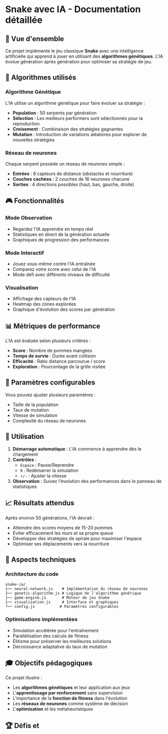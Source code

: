 # Snake avec IA - Documentation détaillée

## 🎯 Vue d'ensemble

Ce projet implémente le jeu classique **Snake** avec une intelligence artificielle qui apprend à jouer en utilisant des **algorithmes génétiques**. L'IA évolue génération après génération pour optimiser sa stratégie de jeu.

## 🧬 Algorithmes utilisés

### Algorithme Génétique
L'IA utilise un algorithme génétique pour faire évoluer sa stratégie :

- **Population** : 50 serpents par génération
- **Sélection** : Les meilleurs performers sont sélectionnés pour la reproduction
- **Croisement** : Combinaison des stratégies gagnantes
- **Mutation** : Introduction de variations aléatoires pour explorer de nouvelles stratégies

### Réseau de neurones
Chaque serpent possède un réseau de neurones simple :
- **Entrées** : 8 capteurs de distance (obstacles et nourriture)
- **Couches cachées** : 2 couches de 16 neurones chacune
- **Sorties** : 4 directions possibles (haut, bas, gauche, droite)

## 🎮 Fonctionnalités

### Mode Observation
- Regardez l'IA apprendre en temps réel
- Statistiques en direct de la génération actuelle
- Graphiques de progression des performances

### Mode Interactif
- Jouez vous-même contre l'IA entraînée
- Comparez votre score avec celui de l'IA
- Mode défi avec différents niveaux de difficulté

### Visualisation
- Affichage des capteurs de l'IA
- Heatmap des zones explorées
- Graphique d'évolution des scores par génération

## 📊 Métriques de performance

L'IA est évaluée selon plusieurs critères :
- **Score** : Nombre de pommes mangées
- **Temps de survie** : Durée avant collision
- **Efficacité** : Ratio distance parcourue / score
- **Exploration** : Pourcentage de la grille visitée

## 🔧 Paramètres configurables

Vous pouvez ajuster plusieurs paramètres :
- Taille de la population
- Taux de mutation
- Vitesse de simulation
- Complexité du réseau de neurones

## 🚀 Utilisation

1. **Démarrage automatique** : L'IA commence à apprendre dès le chargement
2. **Contrôles** :
   - `Espace` : Pause/Reprendre
   - `R` : Redémarrer la simulation
   - `+/-` : Ajuster la vitesse
3. **Observation** : Suivez l'évolution des performances dans le panneau de statistiques

## 📈 Résultats attendus

Après environ 50 générations, l'IA devrait :
- Atteindre des scores moyens de 15-20 pommes
- Éviter efficacement les murs et sa propre queue
- Développer des stratégies de spirale pour maximiser l'espace
- Optimiser ses déplacements vers la nourriture

## 🔬 Aspects techniques

### Architecture du code
```
snake-ia/
├── neural-network.js    # Implémentation du réseau de neurones
├── genetic-algorithm.js # Logique de l'algorithme génétique
├── game-engine.js       # Moteur de jeu Snake
├── visualization.js     # Interface et graphiques
└── config.js           # Paramètres configurables
```

### Optimisations implémentées
- Simulation accélérée pour l'entraînement
- Parallélisation des calculs de fitness
- Élitisme pour préserver les meilleures solutions
- Décroissance adaptative du taux de mutation

## 🎓 Objectifs pédagogiques

Ce projet illustre :
- Les **algorithmes génétiques** et leur application aux jeux
- L'**apprentissage par renforcement** sans supervision
- L'importance de la **fonction de fitness** dans l'évolution
- Les **réseaux de neurones** comme système de décision
- L'**optimisation** et les métaheuristiques

## 🏆 Défis et